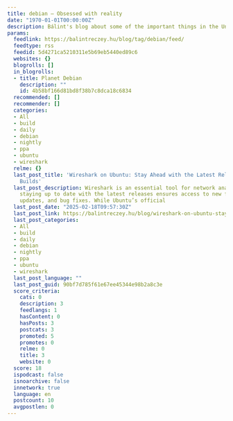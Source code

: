```yaml
---
title: debian – Obsessed with reality
date: "1970-01-01T00:00:00Z"
description: Bálint's blog about some of the important things in the Universe
params:
  feedlink: https://balintreczey.hu/blog/tag/debian/feed/
  feedtype: rss
  feedid: 5d4271ca5210311e5b69eb5440ed89c6
  websites: {}
  blogrolls: []
  in_blogrolls:
  - title: Planet Debian
    description: ""
    id: 4b58bf166d81bd8f38b7c8dca18c6834
  recommended: []
  recommender: []
  categories:
  - All
  - build
  - daily
  - debian
  - nightly
  - ppa
  - ubuntu
  - wireshark
  relme: {}
  last_post_title: 'Wireshark on Ubuntu: Stay Ahead with the Latest Releases and Nightly
    Builds'
  last_post_description: Wireshark is an essential tool for network analysis, and
    staying up to date with the latest releases ensures access to new features, security
    updates, and bug fixes. While Ubuntu’s official
  last_post_date: "2025-02-18T09:57:30Z"
  last_post_link: https://balintreczey.hu/blog/wireshark-on-ubuntu-stay-ahead-with-the-latest-releases-and-nightly-builds/
  last_post_categories:
  - All
  - build
  - daily
  - debian
  - nightly
  - ppa
  - ubuntu
  - wireshark
  last_post_language: ""
  last_post_guid: 90bf7d785f61e67ee45344e98b2a8c3e
  score_criteria:
    cats: 0
    description: 3
    feedlangs: 1
    hasContent: 0
    hasPosts: 3
    postcats: 3
    promoted: 5
    promotes: 0
    relme: 0
    title: 3
    website: 0
  score: 18
  ispodcast: false
  isnoarchive: false
  innetwork: true
  language: en
  postcount: 10
  avgpostlen: 0
---
```

